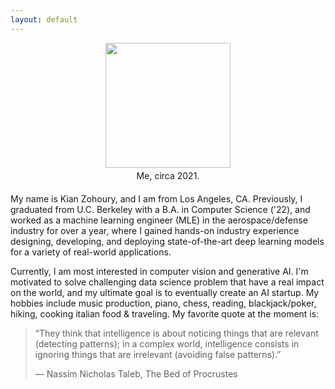 ```yaml
---
layout: default
---
```

<div style="display: flex; justify-content: center; margin-bottom: 4px">
<img src="https://avatars.githubusercontent.com/u/70612140?v=4" width="200">
</div>
<div style="display: flex; justify-content: center; margin-bottom: 20px">
<figcaption>Me, circa 2021. </figcaption>
</div>
My name is Kian Zohoury, and I am from Los Angeles, CA. Previously, I graduated
from U.C. Berkeley with a B.A. in Computer Science ('22), and worked as a machine
learning engineer (MLE) in the aerospace/defense industry for over a year, where
I gained hands-on industry experience designing, developing, and deploying 
state-of-the-art deep learning models for a variety of real-world applications.

Currently, I am most interested in computer vision and generative AI. I'm 
motivated to solve challenging data science problem that have a real impact on 
the world, and my ultimate goal is to eventually create an AI startup. 
My hobbies include music production, piano, chess, reading, blackjack/poker, 
hiking, cooking italian food & traveling. My favorite quote at the moment is:

> “They think that intelligence is about noticing things that are relevant 
> (detecting patterns); in a complex world, intelligence consists in ignoring 
> things that are irrelevant (avoiding false patterns).”
> 
> — Nassim Nicholas Taleb, The Bed of Procrustes